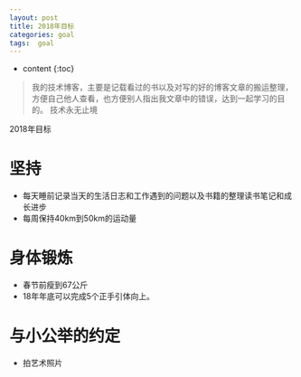 ```yaml
---
layout: post
title: 2018年目标
categories: goal 
tags:  goal
---
```


* content
{:toc}

> 我的技术博客，主要是记载看过的书以及对写的好的博客文章的搬运整理，方便自己他人查看，也方便别人指出我文章中的错误，达到一起学习的目的。
> 技术永无止境

2018年目标





# 坚持

*  每天睡前记录当天的生活日志和工作遇到的问题以及书籍的整理读书笔记和成长进步
*  每周保持40km到50km的运动量

# 身体锻炼

* 春节前瘦到67公斤
* 18年年底可以完成5个正手引体向上。


# 与小公举的约定

* 拍艺术照片





